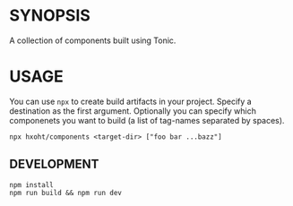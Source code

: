 # SYNOPSIS
A collection of components built using Tonic.

# USAGE
You can use `npx` to create build artifacts in your project. Specify a
destination as the first argument. Optionally you can specify which
componenets you want to build (a list of tag-names separated by spaces).

```
npx hxoht/components <target-dir> ["foo bar ...bazz"]
```

## DEVELOPMENT

```
npm install
npm run build && npm run dev
```

